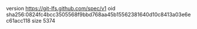 version https://git-lfs.github.com/spec/v1
oid sha256:0824fc4bcc3505568f9bbd768aa45b15562381640d10c8413a03e6ec61acc118
size 5374
